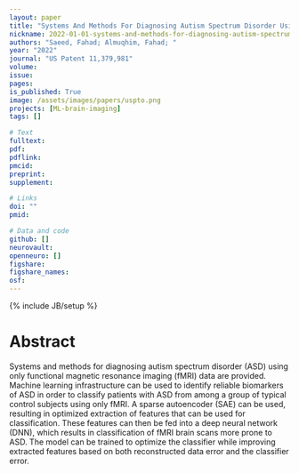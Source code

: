 ```yaml
---
layout: paper
title: "Systems And Methods For Diagnosing Autism Spectrum Disorder Using fMRI Data"
nickname: 2022-01-01-systems-and-methods-for-diagnosing-autism-spectrum-disorder-using-fmri-data
authors: "Saeed, Fahad; Almuqhim, Fahad; "
year: "2022"
journal: "US Patent 11,379,981"
volume: 
issue:
pages: 
is_published: True
image: /assets/images/papers/uspto.png
projects: [ML-brain-imaging]
tags: []

# Text
fulltext:
pdf:
pdflink:
pmcid:
preprint: 
supplement:

# Links
doi: ""
pmid:

# Data and code
github: []
neurovault:
openneuro: []
figshare:
figshare_names:
osf:
---
```

{% include JB/setup %}

# Abstract

Systems and methods for diagnosing autism spectrum disorder (ASD) using only functional magnetic resonance imaging (fMRI) data are provided. Machine learning infrastructure can be used to identify reliable biomarkers of ASD in order to classify patients with ASD from among a group of typical control subjects using only fMRI. A sparse autoencoder (SAE) can be used, resulting in optimized extraction of features that can be used for classification. These features can then be fed into a deep neural network (DNN), which results in classification of fMRI brain scans more prone to ASD. The model can be trained to optimize the classifier while improving extracted features based on both reconstructed data error and the classifier error.
